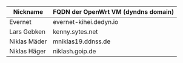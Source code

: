 Nickname | FQDN der OpenWrt VM (dyndns domain) | 
------------ | -------------
Evernet | evernet-kihei.dedyn.io
Lars Gebken | kenny.sytes.net
Niklas Mäder | mniklas19.ddnss.de
Niklas Häger  | niklash.goip.de
